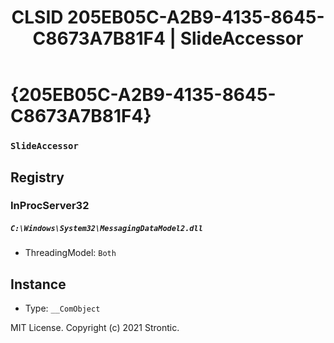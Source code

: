 ﻿---
title: "CLSID 205EB05C-A2B9-4135-8645-C8673A7B81F4 | SlideAccessor"
excerpt: What is COM-Object CLSID 205EB05C-A2B9-4135-8645-C8673A7B81F4?
---

# {205EB05C-A2B9-4135-8645-C8673A7B81F4}

### `SlideAccessor`

## Registry


### InProcServer32

##### `C:\Windows\System32\MessagingDataModel2.dll`
* ThreadingModel: `Both`

## Instance

* Type: `__ComObject`

MIT License. Copyright (c) 2021 Strontic.


